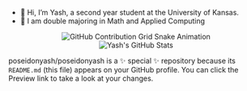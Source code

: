 - 👋 Hi, I’m Yash, a second year student at the University of Kansas.
- 👀 I am double majoring in Math and Applied Computing
<!--- 🌱 I aspire to be a quant --->
<!---
- ⚡ Fun fact: I am a lucid dreamer
--->

<div align="center">
    <img src="https://raw.githubusercontent.com/poseidonyash/poseidonyash/output/github-contribution-grid-snake.svg" alt="GitHub Contribution Grid Snake Animation"/>
</div>

<div align="center">
    <img src="https://github-profile-summary-cards.vercel.app/api/cards/profile-details?username=poseidonyash&theme=github_dark" alt="Yash's GitHub Stats"/>
</div> 


poseidonyash/poseidonyash is a ✨ special ✨ repository because its `README.md` (this file) appears on your GitHub profile.
You can click the Preview link to take a look at your changes.
